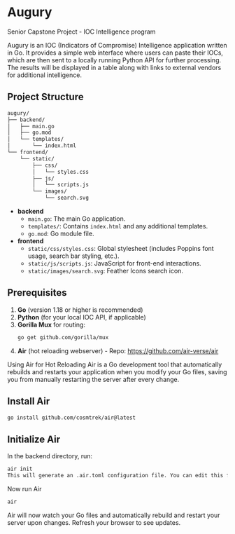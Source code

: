 # Augury

Senior Capstone Project - IOC Intelligence program

Augury is an IOC (Indicators of Compromise) Intelligence application written in Go. It provides a simple web interface where users can paste their IOCs, which are then sent to a locally running Python API for further processing.
The results will be displayed in a table along with links to external vendors for additional intelligence.

## Project Structure

```bash
augury/
├── backend/
│   ├── main.go
│   ├── go.mod
│   └── templates/
│       └── index.html
└── frontend/
    └── static/
        ├── css/
        │   └── styles.css
        ├── js/
        │   └── scripts.js
        └── images/
            └── search.svg

```

- **backend**
  - `main.go`: The main Go application.
  - `templates/`: Contains `index.html` and any additional templates.
  - `go.mod`: Go module file.
- **frontend**
  - `static/css/styles.css`: Global stylesheet (includes Poppins font usage, search bar styling, etc.).
  - `static/js/scripts.js`: JavaScript for front-end interactions.
  - `static/images/search.svg`: Feather Icons search icon.

## Prerequisites

1. **Go** (version 1.18 or higher is recommended)
2. **Python** (for your local IOC API, if applicable)
3. **Gorilla Mux** for routing:
   ```bash
   go get github.com/gorilla/mux
   ```
4. **Air** (hot reloading webserver) - Repo: https://github.com/air-verse/air

Using Air for Hot Reloading
Air is a Go development tool that automatically rebuilds and restarts your application when you modify your Go files, saving you from manually restarting the server after every change.

## Install Air

```bash
go install github.com/cosmtrek/air@latest
```

## Initialize Air

In the backend directory, run:

```bash
air init
This will generate an .air.toml configuration file. You can edit this file to customize the watch paths, build options, and other settings.
```

Now run Air

```bash
air
```

Air will now watch your Go files and automatically rebuild and restart your server upon changes. Refresh your browser to see updates.

